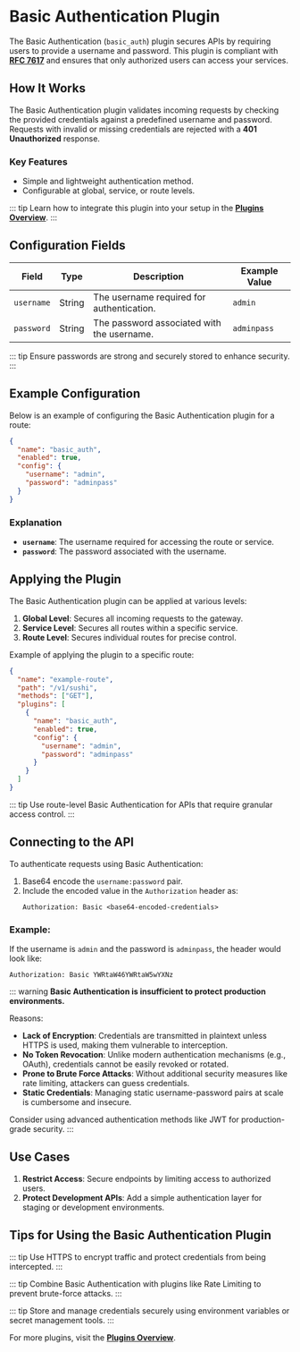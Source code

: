 # Basic Authentication Plugin

The Basic Authentication (`basic_auth`) plugin secures APIs by requiring users to provide a username and password. This plugin is compliant with **[RFC 7617](https://datatracker.ietf.org/doc/html/rfc7617)** and ensures that only authorized users can access your services.

## How It Works

The Basic Authentication plugin validates incoming requests by checking the provided credentials against a predefined username and password. Requests with invalid or missing credentials are rejected with a **401 Unauthorized** response.

### Key Features

- Simple and lightweight authentication method.
- Configurable at global, service, or route levels.

::: tip
Learn how to integrate this plugin into your setup in the **[Plugins Overview](../plugins/overview.md)**.
:::

## Configuration Fields

| Field      | Type   | Description                                | Example Value |
| ---------- | ------ | ------------------------------------------ | ------------- |
| `username` | String | The username required for authentication.  | `admin`       |
| `password` | String | The password associated with the username. | `adminpass`   |

::: tip
Ensure passwords are strong and securely stored to enhance security.
:::

## Example Configuration

Below is an example of configuring the Basic Authentication plugin for a route:

```json
{
  "name": "basic_auth",
  "enabled": true,
  "config": {
    "username": "admin",
    "password": "adminpass"
  }
}
```

### Explanation

- **`username`**: The username required for accessing the route or service.
- **`password`**: The password associated with the username.

## Applying the Plugin

The Basic Authentication plugin can be applied at various levels:

1. **Global Level**: Secures all incoming requests to the gateway.
2. **Service Level**: Secures all routes within a specific service.
3. **Route Level**: Secures individual routes for precise control.

Example of applying the plugin to a specific route:

```json
{
  "name": "example-route",
  "path": "/v1/sushi",
  "methods": ["GET"],
  "plugins": [
    {
      "name": "basic_auth",
      "enabled": true,
      "config": {
        "username": "admin",
        "password": "adminpass"
      }
    }
  ]
}
```

::: tip
Use route-level Basic Authentication for APIs that require granular access control.
:::

## Connecting to the API

To authenticate requests using Basic Authentication:

1. Base64 encode the `username:password` pair.
2. Include the encoded value in the `Authorization` header as:
   ```http
   Authorization: Basic <base64-encoded-credentials>
   ```

### Example:

If the username is `admin` and the password is `adminpass`, the header would look like:

```http
Authorization: Basic YWRtaW46YWRtaW5wYXNz
```

::: warning
**Basic Authentication is insufficient to protect production environments.**

Reasons:

- **Lack of Encryption**: Credentials are transmitted in plaintext unless HTTPS is used, making them vulnerable to interception.
- **No Token Revocation**: Unlike modern authentication mechanisms (e.g., OAuth), credentials cannot be easily revoked or rotated.
- **Prone to Brute Force Attacks**: Without additional security measures like rate limiting, attackers can guess credentials.
- **Static Credentials**: Managing static username-password pairs at scale is cumbersome and insecure.

Consider using advanced authentication methods like JWT for production-grade security.
:::

## Use Cases

1. **Restrict Access**: Secure endpoints by limiting access to authorized users.
2. **Protect Development APIs**: Add a simple authentication layer for staging or development environments.

## Tips for Using the Basic Authentication Plugin

::: tip
Use HTTPS to encrypt traffic and protect credentials from being intercepted.
:::

::: tip
Combine Basic Authentication with plugins like Rate Limiting to prevent brute-force attacks.
:::

::: tip
Store and manage credentials securely using environment variables or secret management tools.
:::

For more plugins, visit the **[Plugins Overview](../plugins/overview.md)**.
